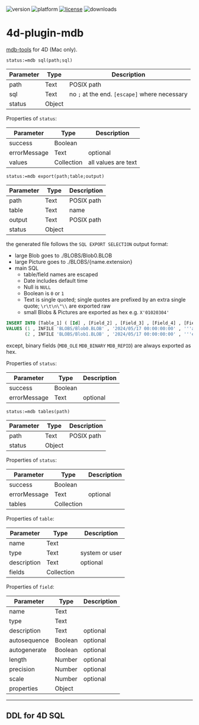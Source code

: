 ![version](https://img.shields.io/badge/version-20%2B-E23089)
![platform](https://img.shields.io/static/v1?label=platform&message=mac-intel%20|%20mac-arm&color=blue)
[![license](https://img.shields.io/github/license/miyako/4d-plugin-mdb)](LICENSE)
![downloads](https://img.shields.io/github/downloads/miyako/4d-plugin-mdb/total)

# 4d-plugin-mdb
[mdb-tools](https://mdbtools.github.io) for 4D (Mac only).

```4d
status:=mdb sql(path;sql)
```

Parameter|Type|Description
------------|------------|----
path|Text|POSIX path
sql|Text|no `;` at the end. `[escape]` where necessary
status|Object|

Properties of ``status``:

Parameter|Type|Description
------------|------------|----
success|Boolean|
errorMessage|Text|optional
values|Collection|all values are text

```4d
status:=mdb export(path;table;output)
```

Parameter|Type|Description
------------|------------|----
path|Text|POSIX path
table|Text|name
output|Text|POSIX path
status|Object|

the generated file follows the `SQL EXPORT SELECTION` output format:

* large Blob goes to ./BLOBS/Blob0.BLOB
* large Picture goes to ./BLOBS/{name.extension}
* main SQL
  * table/field names are escaped
  * Date includes default time
  * Null is `NULL`
  * Boolean is `0` or `1`
  * Text is single quoted; single quotes are prefixed by an extra single quote; `\r\t\n\"\\` are exported raw
  * small Blobs & Pictures are exported as hex e.g. `X'01020304'`

```sql
INSERT INTO [Table_1] ( [Id] , [Field_2] , [Field_3] , [Field_4] , [Field_5] )
VALUES (1 , INFILE 'BLOBS/Blob0.BLOB' , '2024/05/17 00:00:00:00' , '''abcd', INFILE 'BLOBS/Pic0.tif'),
       (2 , INFILE 'BLOBS/Blob1.BLOB' , '2024/05/17 00:00:00:00' , '''efgh', X'54435034080000000000');
```

except, binary fields (`MDB_OLE` `MDB_BINARY` `MDB_REPID`) are always exported as hex.

Properties of ``status``:

Parameter|Type|Description
------------|------------|----
success|Boolean|
errorMessage|Text|optional

```4d
status:=mdb tables(path)
```

Parameter|Type|Description
------------|------------|----
path|Text|POSIX path
status|Object|

Properties of ``status``:

Parameter|Type|Description
------------|------------|----
success|Boolean|
errorMessage|Text|optional
tables|Collection|

Properties of ``table``:

Parameter|Type|Description
------------|------------|----
name|Text|
type|Text|system or user
description|Text|optional
fields|Collection|

Properties of ``field``:

Parameter|Type|Description
------------|------------|----
name|Text|
type|Text|
description|Text|optional
autosequence|Boolean|optional
autogenerate|Boolean|optional
length|Number|optional
precision|Number|optional
scale|Number|optional
properties|Object|

---

## DDL for 4D SQL
